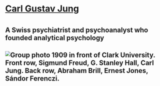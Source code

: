 <main>
  <a href="https://en.wikipedia.org/wiki/Carl_Jung"> <h1> Carl Gustav Jung<h1> </a>
  <h2> A Swiss psychiatrist and psychoanalyst who founded analytical psychology<h2>
  <img src="https://upload.wikimedia.org/wikipedia/commons/e/e1/Hall_Freud_Jung_in_front_of_Clark_1909.jpg" alt="Group photo 1909 in front of Clark University. Front row, Sigmund Freud, G. Stanley Hall, Carl Jung. Back row, Abraham Brill, Ernest Jones, Sándor Ferenczi.">
    
</main>
